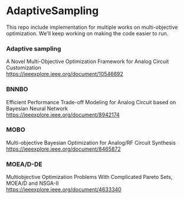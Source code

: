 
# AdaptiveSampling

This repo include implementation for multiple works on multi-objective optimization. We'll keep working on making the code easier to run.

### Adaptive sampling  
A Novel Multi-Objective Optimization Framework for Analog Circuit Customization  
https://ieeexplore.ieee.org/document/10546692

### BNNBO  
Efficient Performance Trade-off Modeling for Analog Circuit based on Bayesian Neural Network  
https://ieeexplore.ieee.org/document/8942174

### MOBO  
Multi-objective Bayesian Optimization for Analog/RF Circuit Synthesis  
https://ieeexplore.ieee.org/document/8465872

### MOEA/D-DE  
Multiobjective Optimization Problems With Complicated Pareto Sets, MOEA/D and NSGA-II  
https://ieeexplore.ieee.org/document/4633340
